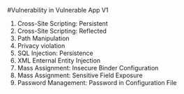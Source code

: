#Vulnerability in Vulnerable App V1

1. Cross-Site Scripting: Persistent
2. Cross-Site Scripting: Reflected
3. Path Manipulation
4. Privacy violation
5. SQL Injection: Persistence
6. XML Enternal Entity Injection
7. Mass Assignment: Insecure Binder Configuration
8. Mass Assignment: Sensitive Field Exposure
9. Password Management: Password in Configuration File